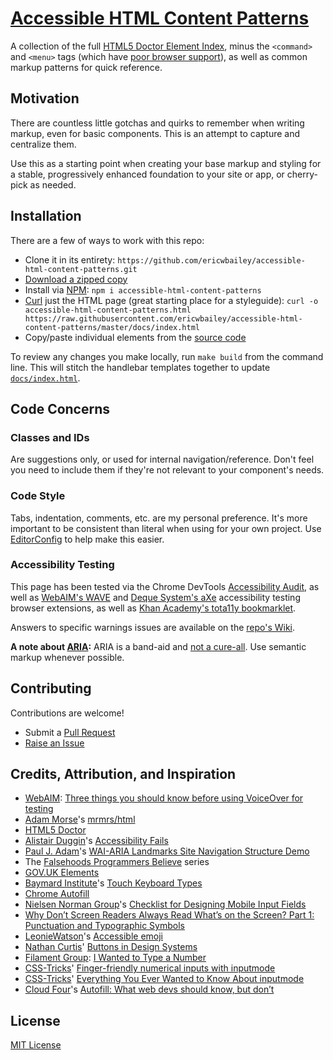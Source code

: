 # [Accessible HTML Content Patterns](http://ericwbailey.github.io/accessible-html-content-patterns/)

A collection of the full [HTML5 Doctor Element Index](http://html5doctor.com/element-index/), minus the `<command>` and `<menu>` tags (which have [poor browser support](http://caniuse.com/#search=menu)), as well as common markup patterns for quick reference.


## Motivation
There are countless little gotchas and quirks to remember when writing markup, even for basic components. This is an attempt to capture and centralize them.

Use this as a starting point when creating your base markup and styling for a stable, progressively enhanced foundation to your site or app, or cherry-pick as needed.


## Installation
There are a few of ways to work with this repo:

- Clone it in its entirety: `https://github.com/ericwbailey/accessible-html-content-patterns.git`
- [Download a zipped copy](https://github.com/ericwbailey/accessible-html-content-patterns/archive/master.zip)
- Install via [NPM](https://www.npmjs.com/package/accessible-html-content-patterns): `npm i accessible-html-content-patterns`
- [Curl](http://explainshell.com/explain/1/curl) just the HTML page (great starting place for a styleguide):
`curl -o accessible-html-content-patterns.html https://raw.githubusercontent.com/ericwbailey/accessible-html-content-patterns/master/docs/index.html`
- Copy/paste individual elements from the [source code](https://github.com/ericwbailey/accessible-html-content-patterns/blob/master/docs/index.html)

To review any changes you make locally, run `make build` from the command line. This will stitch the handlebar templates together to update [`docs/index.html`](https://github.com/ericwbailey/accessible-html-content-patterns/blob/master/docs/index.html).

## Code Concerns

### Classes and IDs
Are suggestions only, or used for internal navigation/reference. Don't feel you need to include them if they're not relevant to your component's needs.

### Code Style
Tabs, indentation, comments, etc. are my personal preference. It's more important to be consistent than literal when using for your own project. Use [EditorConfig](http://editorconfig.org/) to help make this easier.

### Accessibility Testing
This page has been tested via the Chrome DevTools [Accessibility Audit](https://chrome.google.com/webstore/detail/accessibility-developer-t/fpkknkljclfencbdbgkenhalefipecmb?hl=en), as well as  [WebAIM's WAVE](http://wave.webaim.org/extension/) and [Deque System's aXe](http://www.deque.com/products/axe/#aXeExtensions) accessibility testing browser extensions, as well as [Khan Academy's tota11y bookmarklet](http://khan.github.io/tota11y/).

Answers to specific warnings issues are available on the [repo's Wiki](https://github.com/ericwbailey/accessible-html-content-patterns/wiki).

**A note about [ARIA](https://developer.mozilla.org/en-US/docs/Web/Accessibility/ARIA):** ARIA is a band-aid and [not a cure-all](https://www.w3.org/TR/using-aria/#notes2). Use semantic markup whenever possible.


## Contributing
Contributions are welcome!

- Submit a [Pull Request](https://github.com/ericwbailey/accessible-html-content-patterns/pulls)
- [Raise an Issue](https://github.com/ericwbailey/accessible-html-content-patterns/issues)


## Credits, Attribution, and Inspiration
- [WebAIM](http://webaim.org/):
[Three things you should know before using VoiceOver for testing](http://webaim.org/blog/three-things-voiceover/)
- [Adam Morse](http://mrmrs.cc/)'s [mrmrs/html](https://github.com/mrmrs/html)
- [HTML5 Doctor](http://html5doctor.com/)
- [Alistair Duggin](http://alistairduggin.co.uk/)'s [Accessibility Fails](http://aduggin.github.io/accessibility-fails/)
- [Paul J. Adam](http://pauljadam.com/)'s [WAI-ARIA Landmarks Site Navigation Structure Demo](http://pauljadam.com/demos/landmarks.html)
- The [Falsehoods Programmers Believe](http://spaceninja.com/2015/12/08/falsehoods-programmers-believe/) series
- [GOV.UK Elements](http://govuk-elements.herokuapp.com/)
- [Baymard Institute](http://baymard.com/)'s [Touch Keyboard Types](http://baymard.com/labs/touch-keyboard-types)
- [Chrome Autofill](https://developers.google.com/web/updates/2015/06/checkout-faster-with-autofill?hl=en)
- [Nielsen Norman Group](https://www.nngroup.com/)'s [Checklist for Designing Mobile Input Fields](https://www.nngroup.com/articles/mobile-input-checklist/)
- [Why Don’t Screen Readers Always Read What’s on the Screen? Part 1: Punctuation and Typographic Symbols](http://www.deque.com/blog/dont-screen-readers-read-whats-screen-part-1-punctuation-typographic-symbols/)
- [LeonieWatson](http://tink.uk/)'s [Accessible emoji](http://tink.uk/accessible-emoji/)
- [Nathan Curtis](https://twitter.com/nathanacurtis)' [Buttons in Design Systems](https://medium.com/eightshapes-llc/buttons-in-design-systems-eac3acf7e23#.b1p96hsrw)
- [Filament Group](https://www.filamentgroup.com/): [I Wanted to Type a Number](https://www.filamentgroup.com/lab/type-number.html)
- [CSS-Tricks](https://css-tricks.com/)' [Finger-friendly numerical inputs with inputmode](https://css-tricks.com/finger-friendly-numerical-inputs-with-inputmode/)
- [CSS-Tricks](https://css-tricks.com/)' [Everything You Ever Wanted to Know About inputmode](https://css-tricks.com/everything-you-ever-wanted-to-know-about-inputmode/)
- [Cloud Four](https://cloudfour.com/)'s [Autofill: What web devs should know, but don’t](https://cloudfour.com/thinks/autofill-what-web-devs-should-know-but-dont/)


## License
[MIT License](https://raw.githubusercontent.com/ericwbailey/accessible-html-content-patterns/master/LICENSE)
